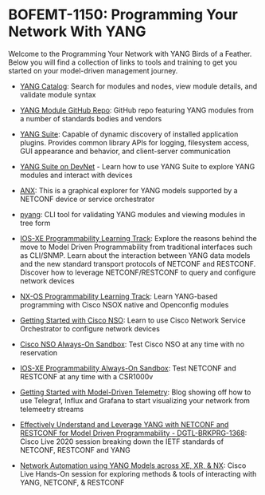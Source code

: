 # BOFEMT-1150: Programming Your Network With YANG

Welcome to the Programming Your Network with YANG Birds of a Feather.  Below you will find a collection of links to tools and training to get you started on your model-driven management journey.

-   [YANG Catalog](https://yangcatalog.org): Search for modules and nodes, view module details, and validate module syntax

-   [YANG Module GitHub Repo](https://github.com/YangModels/yang): GitHub repo featuring YANG modules from a number of standards bodies and vendors

-   [YANG Suite](https://github.com/CiscoDevNet/yangsuite): Capable of dynamic discovery of installed application plugins. Provides common library APIs for logging, filesystem access, GUI appearance and behavior, and client-server communication

-   [YANG Suite on DevNet](https://developer.cisco.com/yangsuite/) - Learn how to use YANG Suite to explore YANG modules and interact with devices

-   [ANX](https://github.com/cisco-ie/anx): This is a graphical explorer for YANG models supported by a NETCONF device or service orchestrator

-   [pyang](https://pypi.org/project/pyang/): CLI tool for validating YANG modules and viewing modules in tree form

-   [IOS-XE Programmability Learning Track](https://developer.cisco.com/learning/tracks/iosxe-programmability): Explore the reasons behind the move to Model Driven Programmability from traditional interfaces such as CLI/SNMP. Learn about the interaction between YANG data models and the new standard transport protocols of NETCONF and RESTCONF. Discover how to leverage NETCONF/RESTCONF to query and configure network devices

-   [NX-OS Programmability Learning Track](https://developer.cisco.com/learning/tracks/nxos-programmability): Learn YANG-based programming with Cisco NSOX native and Openconfig modules

-   [Getting Started with Cisco NSO](https://developer.cisco.com/learning/tracks/get_started_with_nso): Learn to use Cisco Network Service Orchestrator to configure network devices

-   [Cisco NSO Always-On Sandbox](https://devnetsandbox.cisco.com/RM/Diagram/Index/aa07cf66-b756-4424-99c1-4a93aa42c913?diagramType=Topology): Test Cisco NSO at any time with no reservation

-   [IOS-XE Programmability Always-On Sandbox](https://devnetsandbox.cisco.com/RM/Diagram/Index/27d9747a-db48-4565-8d44-df318fce37ad?diagramType=Topology): Test NETCONF and RESTCONF at any time with a CSR1000v

-   [Getting Started with Model-Driven Telemetry](https://blogs.cisco.com/developer/getting-started-with-model-driven-telemetry): Blog showing off how to use Telegraf, Influx and Grafana to start visualizing your network from telemeetry streams

-   [Effectively Understand and Leverage YANG with NETCONF and RESTCONF for Model Driven Programmability - DGTL-BRKPRG-1368](https://www.ciscolive.com/global/on-demand-library.html?search=YANG&search.event=ciscoliveus2020#/session/1573153551504001JiOR): Cisco Live 2020 session breaking down the IETF standards of NETCONF, RESTCONF and YANG

-   [Network Automation using YANG Models across XE, XR, & NX](https://yang-prog-lab.ciscolive.com/pod/1): Cisco Live Hands-On session for exploring methods & tools of interacting with YANG, NETCONF, & RESTCONF
